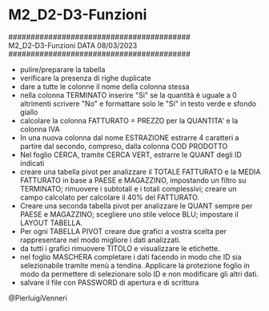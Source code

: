 # M2_D2-D3-Funzioni
#########################################<br>
M2_D2-D3-Funzioni DATA 08/03/2023<br>
#########################################<br>

- pulire/preparare la tabella<br>
- verificare la presenza di righe duplicate<br>
- dare  a tutte le colonne il nome della colonna stessa<br>
- nella colonna TERMINATO inserire "Sì" se la quantità è uguale a 0 altrimenti scrivere "No" e formattare solo le "Sì" in testo verde e sfondo giallo<br>
- calcolare la colonna FATTURATO = PREZZO per la QUANTITA' e la colonna IVA<br>
- In una nuova colonna dal nome ESTRAZIONE estrarre 4 caratteri a partire dal secondo, compreso, dalla colonna COD PRODOTTO<br>
- Nel foglio CERCA, tramite CERCA VERT, estrarre le QUANT degli ID indicati<br>
- creare una tabella pivot per analizzare il TOTALE FATTURATO e la MEDIA FATTURATO in base a PAESE e MAGAZZINO, impostando un filtro su TERMINATO; rimuovere i subtotali e i totali complessivi; creare un campo calcolato per calcolare il 40% del FATTURATO.<br>
- Creare una seconda tabella pivot per analizzare le QUANT sempre per PAESE e MAGAZZINO; scegliere uno stile veloce BLU; impostare il LAYOUT TABELLA.<br>
- Per ogni TABELLA PIVOT creare due grafici a vostra scelta per rappresentare nel modo migliore i dati analizzati.<br>
- da tutti i grafici rimuovere TITOLO e visualizzare le etichette.<br>
- nel foglio MASCHERA completare i dati facendo in modo che ID sia selezionabile tramite menù a tendina. Applicare la protezione foglio in modo da permettere di selezionare solo ID e non modificare gli altri dati.<br>
- salvare il file con PASSWORD di apertura e di scrittura<br>

@PierluigiVenneri
